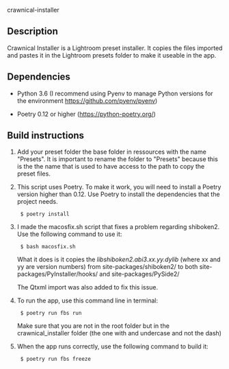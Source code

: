 crawnical-installer

## Description
Crawnical Installer is a Lightroom preset installer. It copies the files imported and pastes it in the Lightroom presets folder to make it useable in the app. 

## Dependencies
- Python 3.6 (I recommend using Pyenv to manage Python versions for the environment https://github.com/pyenv/pyenv)

- Poetry 0.12 or higher (https://python-poetry.org/)

## Build instructions
1. Add your preset folder the base folder in ressources with the name "Presets". It is important to rename the folder to "Presets" because this is the the name that is used to have access to the path to copy the preset files.

2. This script uses Poetry. To make it work, you will need to install a Poetry version higher than 0.12. Use Poetry  to install the dependencies that the project needs.

        $ poetry install

3. I made the macosfix.sh script that fixes a problem regarding shiboken2. Use the following command to use it:

        $ bash macosfix.sh

    What it does is it copies the *libshiboken2.abi3.xx.yy.dylib* (where xx and yy are version numbers) from site-packages/shiboken2/ to both site-packages/PyInstaller/hooks/ and site-packages/PySide2/

    The Qtxml import was also added to fix this issue.

4. To run the app, use this command line in terminal:

        $ poetry run fbs run

    Make sure that you are not in the root folder but in the crawnical_installer folder (the one with and undercase and not the dash)

5. When the app runs correctly, use the following command to build it:

        $ poetry run fbs freeze
